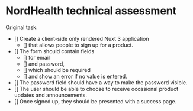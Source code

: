 # NordHealth technical assessment

Original task:

- [] Create a client-side only rendered Nuxt 3 application
  - [] that allows people to sign up for a product.
- [] The form should contain fields
  - [] for email
  - [] and password,
  - [] which should be required
  - [] and show an error if no value is entered.
- [] The password field should have a way to make the password visible.
- [] The user should be able to choose to receive occasional product updates and announcements.
- [] Once signed up, they should be presented with a success page.

